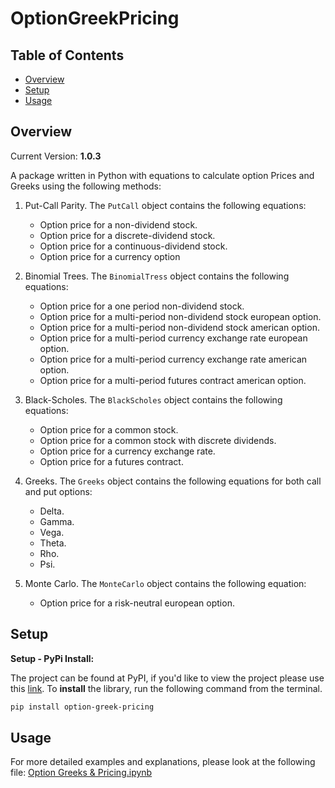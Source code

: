 # OptionGreekPricing

## Table of Contents

- [Overview](#overview)
- [Setup](#setup)
- [Usage](#usage)


## Overview

Current Version: **1.0.3**

A package written in Python with equations to calculate option Prices and Greeks  using the following methods: 

1. Put-Call Parity. The `PutCall` object contains the following equations:
   - Option price for a non-dividend stock.
   - Option price for a discrete-dividend stock.
   - Option price for a continuous-dividend stock.
   - Option price for a currency option

2. Binomial Trees. The `BinomialTress` object contains the following equations:
   - Option price for a one period non-dividend stock.
   - Option price for a multi-period non-dividend stock european option.
   - Option price for a multi-period non-dividend stock american option.
   - Option price for a multi-period currency exchange rate european option.
   - Option price for a multi-period currency exchange rate american option.
   - Option price for a multi-period futures contract american option.
   
3. Black-Scholes. The `BlackScholes` object contains the following equations:
   - Option price for a common stock.
   - Option price for a common stock with discrete dividends.
   - Option price for a currency exchange rate.
   - Option price for a futures contract.
   
4. Greeks. The `Greeks` object contains the following equations for both call and put options:
   - Delta.
   - Gamma.
   - Vega.
   - Theta.
   - Rho.
   - Psi.
   
5. Monte Carlo. The `MonteCarlo` object contains the following equation:
   - Option price for a risk-neutral european option.
   
## Setup

**Setup - PyPi Install:**

The project can be found at PyPI, if you'd like to view the project please use this
[link](https://pypi.org/project/option-greek-pricing/). To **install** the library,
run the following command from the terminal.

```bash
pip install option-greek-pricing
```


## Usage

For more detailed examples and explanations, please look at the following file: [Option Greeks & Pricing.ipynb](https://github.com/mh2rashi/OptionGreekPricing/blob/main/Option%20Greeks%20%26%20Pricing.ipynb)
